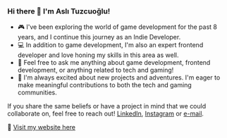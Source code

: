 ### Hi there 👋  I'm Aslı Tuzcuoğlu! 

- 🎮 I've been exploring the world of game development for the past 8 years, and I continue this journey as an Indie Developer.
- 💻 In addition to game development, I'm also an expert frontend developer and love honing my skills in this area as well.
- 💬 Feel free to ask me anything about game development, frontend development, or anything related to tech and gaming!
- 🚀 I'm always excited about new projects and adventures. I'm eager to make meaningful contributions to both the tech and gaming communities.

If you share the same beliefs or have a project in mind that we could collaborate on, feel free to reach out! 
 [LinkedIn](https://www.linkedin.com/in/asli-tuzcuoglu/), [Instagram](https://www.instagram.com/portatifevren/?hl=en) or [e-mail](asli.tuzcuoglu92@gmail.com).

🔗 [Visit my website here](https://www.aslituzcuoglu.com/)
